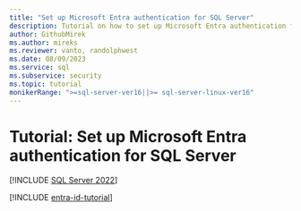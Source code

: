 ```yaml
---
title: "Set up Microsoft Entra authentication for SQL Server"
description: Tutorial on how to set up Microsoft Entra authentication for SQL Server
author: GithubMirek
ms.author: mireks
ms.reviewer: vanto, randolphwest
ms.date: 08/09/2023
ms.service: sql
ms.subservice: security
ms.topic: tutorial
monikerRange: ">=sql-server-ver16||>= sql-server-linux-ver16"
---
```


# Tutorial: Set up Microsoft Entra authentication for SQL Server

[!INCLUDE [SQL Server 2022](../../../includes/applies-to-version/sqlserver2022.md)]

[!INCLUDE [entra-id-tutorial](../../../includes/entra-id-tutorial.md)]

